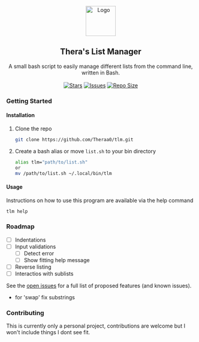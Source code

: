 <!-- PROJECT LOGO -->
<br />
<div align="center">
  <a href="https://github.com/Theraa0/tlm">
    <img src="images/logo.png" alt="Logo" width="80" height="80">
  </a>

## Thera's List Manager

  <p align="center">
    A small bash script to easily manage different lists from the command line, written in Bash.
    <br />
    <br />
    <a href="https://github.com/Theraa0/tlm/stargazers">
		<img alt="Stars" src="https://img.shields.io/github/stars/Theraa0/tlm?style=for-the-badge&logo=starship&color=C9CBFF&logoColor=D9E0EE&labelColor=302D41"></a>
	<a href="https://github.com/Theraa0/tlm/issues">
		<img alt="Issues" src="https://img.shields.io/github/issues/Theraa0/tlm?style=for-the-badge&logo=bilibili&color=F5E0DC&logoColor=D9E0EE&labelColor=302D41"></a>
	<a href="https://www.youtube.com/watch?v=dQw4w9WgXcQ">
		<img alt="Repo Size" src="https://img.shields.io/github/repo-size/Theraa0/tlm?color=%23DDB6F2&label=SIZE&logo=artifacthub&style=for-the-badge&logoColor=D9E0EE&labelColor=302D41"/></a>
  </p>
</div>


<!-- GETTING STARTED -->
### Getting Started

#### Installation

1. Clone the repo
   ```sh
   git clone https://github.com/Theraa0/tlm.git
   ```
2. Create a bash alias or move ```list.sh``` to your bin directory
   ```sh
   alias tlm="path/to/list.sh"
   or
   mv /path/to/list.sh ~/.local/bin/tlm
   ```



#### Usage

Instructions on how to use this program are available via the help command
```sh
tlm help
```



### Roadmap
- [ ] Indentations
- [ ] Input validations
	- [ ] Detect error
	- [ ] Show fitting help message
- [ ] Reverse listing
- [ ] Interactios with sublists

See the [open issues](https://github.com/Theraa0/tlm/issues) for a full list of proposed features (and known issues).
- for 'swap' fix substrings

### Contributing

This is currently only a personal project, contributions are welcome but I won't include things I dont see fit.
